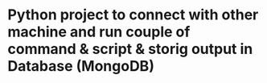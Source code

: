 # Python project to connect with other machine and run couple of command & script & storig output in Database (MongoDB)
